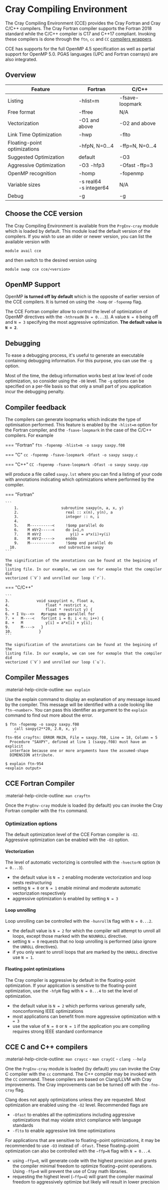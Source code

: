 # Cray Compiling Environment

[1]: #choose-the-cce-version
[2]: #cce-fortran-compiler

[wrappers]: prgenv.md#compiler-wrappers

The Cray Compiling Environment (CCE) provides the Cray Fortran and Cray 
C/C++ compilers. The Cray Fortran compiler supports the Fortran 2018 standard 
while the C/C++ compiler is C17 and C++17 compliant. Invoking these compilers
is done through the `ftn`, `cc` and `CC` [compilers wrappers][wrappers].

CCE has supports for the full OpenMP 4.5 specification as well as partial 
support for OpenMP 5.0. PGAS languages (UPC and Fortran coarrays) are also 
integrated.

## Overview

| Feature                       | Fortran                   | C/C++           |
|-------------------------------|---------------------------|-----------------|
| Listing                       | -hlist=m                  | -fsave-loopmark |
| Free format                   | -ffree                    | N/A             |
| Vectorization                 | -O1 and above             | -O2 and above   |
| Link Time Optimization        | -hwp                      | -flto           |
| Floating-point optimizations  | -hfpN, N=0...4            | -ffp=N, N=0...4 |
| Suggested Optimization        | default                   | -O3             |
| Aggressive Optimization       | -O3 -hfp3                 | -Ofast -ffp=3   |
| OpenMP recognition            | -homp                     | -fopenmp        |
| Variable sizes                | -s real64<br>-s integer64 | N/A             |
| Debug                         | -g                        | -g              |

## Choose the CCE version

The Cray Compiling Environment is available from the `PrgEnv-cray` module which 
is loaded by default. This module load the default version of the compilers. If 
you wish to use an older or newer version, you can list the available version 
with

```
module avail cce
```

and then switch to the desired version using

```
module swap cce cce/<version>
```

## OpenMP Support

OpenMP **is turned off by default** which is the opposite of earlier version of
the CCE compilers. It is turned on using the `-homp` or `-fopenmp` flag.

The CCE Fortran compiler allow to control the level of optimization of OpenMP 
directives with the `-hthreadN` (`N = 0...3`). A value `N = 0` being off and 
`N = 3` specifying the most aggressive optimization. **The default value is 
`N = 2`**.

## Debugging

To ease a debugging process, it's useful to generate an executable containing 
debugging information. For this purpose, you can use the `-g` option. 

Most of the time, the debug information works best at low level of code 
optimization, so consider using the `-O0` level. The `-g` options can be 
specified on a per-file basis so that only a small part of you application incur
the debugging penalty.

## Compiler feedback

The compilers can generate loopmarks which indicate the type of optimisation
performed. This feature is enabled by the `-hlist=m` option for the Fortran
compiler, and the `-fsave-loopmark` in the case of the C/C++ compilers. For 
example

=== "Fortran"
    ```
    ftn -fopenmp -hlist=m -o saxpy saxpy.f08
    ```

=== "C"
    ```
    cc -fopenmp -fsave-loopmark -Ofast -o saxpy saxpy.c
    ```

=== "C++"
    ```
    CC -fopenmp -fsave-loopmark -Ofast -o saxpy saxpy.cpp
    ```

will produce a file called `saxpy.lst` where you can find a listing of your code
with annotations indicating which optimizations where performed by the compiler.

=== "Fortran"

    ```
        1.                   subroutine saxpy(n, a, x, y) 
        2.                     real :: x(n), y(n), a
        3.                     integer :: n, i
        4.                   
        5.    M----------<     !$omp parallel do
        6.    M mVr2-----<     do i=1,n
        7.    M mVr2             y(i) = a*x(i)+y(i)
        8.    M mVr2----->     enddo
        9.    M---------->     !$omp end parallel do
      10.                   end subroutine saxpy
    ```

    The signification of the annotations can be found at the begining of the 
    listing file. In our example, we can see for exmaple that the compiler did 
    vectorized (`V`) and unrolled our loop (`r`).
    
=== "C/C++"

    ```
    3.            void saxpy(int n, float a, 
    4.                float * restrict x, 
    5.                float * restrict y) {
    6. + I Vu--<>   #pragma omp parallel for
    7. +   M----<   for(int i = 0; i < n; i++) {
    8. +   M          y[i] = a*x[i] + y[i];
    9.     M---->   }
    10.            }
    ```

    The signification of the annotations can be found at the begining of the 
    listing file. In our example, we can see for exmaple that the compiler did
    vectorized (`V`) and unrolled our loop (`u`).

## Compiler Messages

:material-help-circle-outline: `man explain`

Use the explain command to display an explanation of any message issued by the 
compiler. This message will be identified with a code looking like 
`ftn-<number>`. You can pass this identifier as argument to the `explain` 
command to find out more about the error.


```
$ ftn -fopenmp -o saxpy saxpy.f08
    call saxpy(2**20, 2.0, x, y)
    ^                            
ftn-954 crayftn: ERROR MAIN, File = saxpy.f08, Line = 18, Column = 5 
  Procedure "SAXPY", defined at line 1 (saxpy.f08) must have an explicit
  interface because one or more arguments have the assumed-shape 
  DIMENSION attribute.

$ explain ftn-954
<explain output>
```

## CCE Fortran Compiler

:material-help-circle-outline: `man crayftn`

Once the `PrgEnv-cray` module is loaded (by default) you can invoke the Cray
Fortran compiler with the `ftn` command.

### Optimization options

The default optimization level of the CCE Fortran compiler is `-O2`. Aggressive
optimization can be enabled with the `-O3` option.

#### Vectorization

The level of automatic vectorizing is controlled with the `-hvectorN` option 
(`N = 0...3`).

- the default value is `N = 2` enabling moderate vectorization and loop nests 
  restructuring
- setting `N = 0` or `N = 1` enable minimal and moderate automatic vectorization
  respectively
- aggressive optimization is enabled by setting `N = 3`

#### Loop unrolling

Loop unrolling can be controlled with the `-hunrollN` flag with `N = 0...2`. 

- the default value is `N = 2` for which the compiler will attempt to unroll
  all loops, except those marked with the `NOUNROLL` directive. 
- setting `N = 0` requests that no loop unrolling is performed (also ignore the
  `UNROLL` directives). 
- if you only want to unroll loops that are marked by the `UNROLL` directive use
  `N = 1`.

#### Floating point optimizations

The Cray compiler is aggressive by default in the floating-point optimization.
If your application is sensitive to the floating-point optimization, use the 
`-hfpN` flag with `N = 0...4` to set the level of optimization. 

- the default value is `N = 2` which performs various generally safe, 
  nonconforming IEEE optimizations
- most applications can benefit from more aggressive  optimization with `N = 3`
- use the value of `N = 0` or `N = 1` if the  application you are compiling 
  requires strong IEEE standard conformance

## CCE C and C++ compilers

:material-help-circle-outline: `man craycc` - `man crayCC` - `clang --help`

One the `PrgEnv-cray` module is loaded (by default) you can invoke the Cray C 
compiler with the `cc` command. The C++ compiler may be invoked with the `CC`
command. These compilers are based on Clang/LLVM with Cray improvements. The 
Cray improvements can be be turned off with the `-fno-cray` flag.

Clang does not apply optimizations unless they are requested. Most optimization
are enabled using the `-O2` level. Recommended flags are

- `-Ofast` to enables all the optimizations including aggressive optimizations
   that may violate strict compliance with language standards
- `-flto` to enable aggressive link time optimizations 

For applications that are sensitive to floating−point optimizations, it may be 
recommended to use `-O3` instead of `-Ofast`. These floating−point optimization 
can also be controlled with the `−ffp=N` flag with `N = 0...4`.

- using `−ffp=0`, will generate code with the highest precision and grants the
  compiler minimal freedom to optimize floating−point operations. Using `-ffp=0` 
  will prevent the use of Cray math libraries.
- requesting the highest level (`−ffp=4`) will grant the compiler maximal 
  freedom to aggressively optimize but likely will result in lower precision